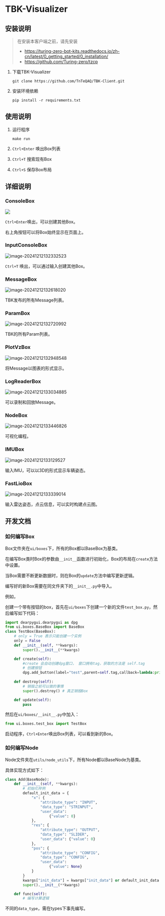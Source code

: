 # TBK-Visualizer

## 安装说明

> 在安装本客户端之前，请先安装
>
> - https://turing-zero-bot-kits.readthedocs.io/zh-cn/latest/0_getting_started/0_installation/
> - https://github.com/Turing-zero/tzcp

1. 下载TBK-Visualizer

   ```
   git clone https://github.com/TnTeQAQ/TBK-Client.git
   ```

2. 安装环境依赖

   ```
   pip install -r requirements.txt
   ```

## 使用说明

1. 运行程序

   ```
   make run
   ```

2. `Ctrl+Enter` 唤出Box列表

3. `Ctrl+T` 搜索现有Box

4. `Ctrl+S` 保存Box布局

## 详细说明

### ConsoleBox

![](使用文档.assets/image-20241212132203890.png)

`Ctrl+Enter`唤出，可以创建其他Box。

右上角按钮可以将Box始终显示在页面上。

### InputConsoleBox

![image-20241212132332523](使用文档.assets/image-20241212132332523.png)

`Ctrl+T` 唤出，可以通过输入创建其他Box。

### MessageBox

![image-20241212132618020](使用文档.assets/image-20241212132618020.png)

TBK发布的所有Message列表。

### ParamBox

![image-20241212132720992](使用文档.assets/image-20241212132720992.png)

TBK的所有Param列表。

### PlotVzBox

![image-20241212132948548](使用文档.assets/image-20241212132948548.png)

将Message以图表的形式显示。

### LogReaderBox

![image-20241212133034885](使用文档.assets/image-20241212133034885.png)

可以录制和回放Message。

### NodeBox

![image-20241212133446826](使用文档.assets/image-20241212133446826.png)

可视化编程。

### IMUBox

![image-20241212133129527](使用文档.assets/image-20241212133129527.png)

输入IMU，可以以3D的形式显示车辆姿态。

### FastLioBox

![image-20241212133339014](使用文档.assets/image-20241212133339014.png)

输入雷达姿态，点云信息，可以实时构建点云图。

## 开发文档

### 如何编写Box

Box文件夹在`ui/boxes`下，所有的Box都以BaseBox为基类。

在编写Box类时Box的参数由`__init__`函数进行初始化，Box的布局在`create`方法中设置。

当Box需要不断更新数据时，则在Box的`update`方法中编写更新逻辑。

编写好的新Box需要在同文件夹下的`__init__.py`中导入。

例如，

创建一个带有按钮的box，首先在`ui/boxes`下创建一个新的文件`test_box.py`，然后编写如下代码：

```python
import dearpygui.dearpygui as dpg
from ui.boxes.BaseBox import BaseBox
class TestBox(BaseBox):
    # only = True 表示只能创建一个实例
    only = False
    def __init__(self, **kwargs):
        super().__init__(**kwargs)

    def create(self):
        #create 会自动创建dpg窗口， 窗口拥有tag，获取的方法是 self.tag
        # 创建按钮
        dpg.add_button(label="test",parent=self.tag,callback=lambda:print("hello"))
        
    def destroy(self):
        # 销毁之前可以做的事情
        super().destroy() # 真正销毁Box

    def update(self):
        pass

```

然后在`ui/boxes/__init__.py`中加入：

```python
from ui.boxes.test_box import TestBox
```
启动程序，`Ctrl+Enter`唤出Box列表，可以看到新的Box。

### 如何编写Node

Node文件夹在`utils/node_utils`下，所有Node都以BaseNode为基类。

具体实现方式如下：

```python
class Add(BaseNode):
    def __init__(self, **kwargs):
        # 初始化样例
        default_init_data = {
            "x": {
                "attribute_type": "INPUT",
                "data_type": "STRINPUT",
                "user_data":
                    {"value": 0}
            },
            "res": {
                "attribute_type": "OUTPUT",
                "data_type": "SLIDER",
                "user_data": {"value": 0}
            },
            "pos": {
                "attribute_type": "CONFIG",
                "data_type": "CONFIG",
                "user_data":
                    {"value": None}
            }
        }
        kwargs["init_data"] = kwargs["init_data"] or default_init_data
        super().__init__(**kwargs)

    def func(self):
        # 编写计算逻辑
```

 不同的`data_type`，需在types下事先编写。